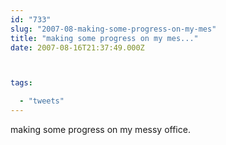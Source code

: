 ```yaml
---
id: "733"
slug: "2007-08-making-some-progress-on-my-mes"
title: "making some progress on my mes..."
date: 2007-08-16T21:37:49.000Z



tags:

  - "tweets"
---
```

<div class="sqs-html-content">
  <p>making some progress on my messy office.</p>
</div>
